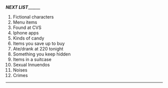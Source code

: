 ___________NEXT LIST_________________
1. Fictional characters
2. Menu items
3. Found at CVS
4. Iphone apps
5. Kinds of candy
6. Items you save up to buy
7. Ate/drank at 220 tonight
8. Something you keep hidden
9. Items in a suitcase
10. Sexual Innuendos
11. Noises
12. Crimes
____
